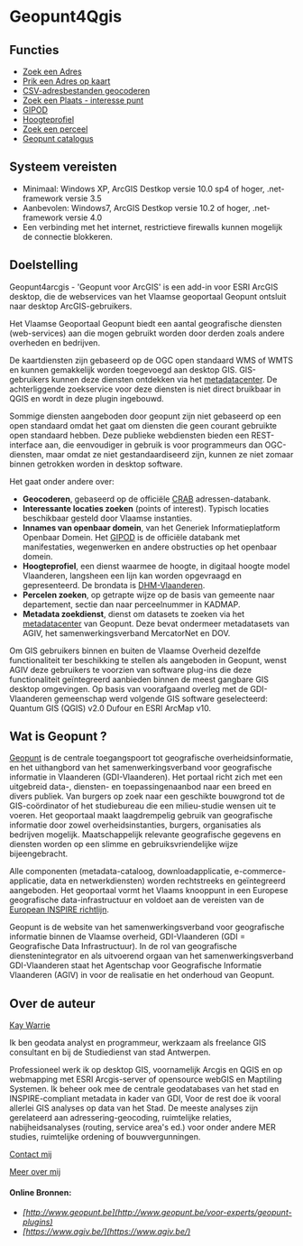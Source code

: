 Geopunt4Qgis
============

Functies
--------

  * <a href="http://www.geopunt.be/voor-experts/geopunt-plug-ins/arcgis%20plugin/functionaliteiten/zoek-een-adres" > Zoek een Adres</a> 
  * <a href="http://www.geopunt.be/voor-experts/geopunt-plug-ins/arcgis%20plugin/functionaliteiten/prik-een-adres-op-kaart" > Prik een Adres op kaart</a>
  * <a href="http://www.geopunt.be/voor-experts/geopunt-plug-ins/arcgis%20plugin/functionaliteiten/csv-bestanden-geocoderen" > CSV-adresbestanden geocoderen</a>
  * <a href="http://www.geopunt.be/voor-experts/geopunt-plug-ins/arcgis%20plugin/functionaliteiten/poi" > Zoek een Plaats - interesse punt</a>
  * <a href="http://www.geopunt.be/voor-experts/geopunt-plug-ins/arcgis%20plugin/functionaliteiten/gipod" > GIPOD</a>
  * <a href="http://www.geopunt.be/voor-experts/geopunt-plug-ins/arcgis%20plugin/functionaliteiten/hoogteprofiel" > Hoogteprofiel</a>
  * <a href="http://www.geopunt.be/voor-experts/geopunt-plug-ins/arcgis%20plugin/functionaliteiten/zoek-een-perceel" > Zoek een perceel</a>
  * <a href="http://www.geopunt.be/voor-experts/geopunt-plug-ins/arcgis%20plugin/functionaliteiten/catalogus" > Geopunt catalogus</a>
 
Systeem vereisten
-----------------

- Minimaal: Windows XP, ArcGIS Destkop versie 10.0 sp4 of hoger, .net-framework versie 3.5
- Aanbevolen: Windows7, ArcGIS Destkop versie 10.2 of hoger, .net-framework versie 4.0
- Een verbinding met het internet, restrictieve firewalls kunnen mogelijk de connectie blokkeren.

Doelstelling
-----------

Geopunt4arcgis - 'Geopunt voor ArcGIS' is een add-in voor ESRI ArcGIS desktop, die de webservices van het Vlaamse geoportaal Geopunt ontsluit naar desktop ArcGIS-gebruikers.

Het Vlaamse Geoportaal Geopunt biedt een aantal geografische diensten (web-services) aan die mogen gebruikt worden door derden zoals andere overheden en bedrijven.

De kaartdiensten zijn gebaseerd op de OGC open standaard WMS of WMTS en kunnen gemakkelijk worden toegevoegd aan desktop GIS. GIS-gebruikers kunnen deze diensten ontdekken via het [metadatacenter](https://metadata.geopunt.be). 
De achterliggende zoekservice voor deze diensten is niet direct bruikbaar in QGIS en wordt in deze plugin ingebouwd.

Sommige diensten aangeboden door geopunt zijn niet gebaseerd op een open standaard omdat het gaat om diensten die geen  courant gebruikte open standaard hebben. Deze publieke webdiensten bieden een REST-interface aan, die eenvoudiger in gebruik is voor programmeurs dan OGC-diensten, maar omdat ze niet gestandaardiseerd zijn, kunnen ze niet zomaar binnen getrokken worden in desktop software.

Het gaat onder andere over:

- **Geocoderen**, gebaseerd op de officiële [CRAB](https://www.agiv.be/producten/crab) adressen-databank.
- **Interessante locaties zoeken** (points of interest). Typisch locaties beschikbaar gesteld door Vlaamse instanties.
- **Innames van openbaar domein**, van het Generiek Informatieplatform Openbaar Domein. Het [GIPOD](http://gipod.api.agiv.be/#!index.md) is de officiële databank met manifestaties, wegenwerken en andere obstructies op het openbaar domein.
- **Hoogteprofiel**, een dienst waarmee de hoogte, in digitaal hoogte model Vlaanderen, langsheen een lijn kan worden opgevraagd en gepresenteerd. De brondata is [DHM-Vlaanderen](https://www.agiv.be/producten/digitaal-hoogtemodel-vlaanderen).
- **Percelen zoeken**, op getrapte wijze op de basis van gemeente naar departement, sectie dan naar perceelnummer in KADMAP.
- **Metadata zoekdienst**, dienst om datasets te zoeken via het [metadatacenter](https://metadata.geopunt.be) van Geopunt. Deze bevat ondermeer metadatasets van AGIV, het samenwerkingsverband MercatorNet en DOV. 

Om GIS gebruikers binnen en buiten de Vlaamse Overheid dezelfde functionaliteit ter beschikking te stellen als aangeboden in Geopunt, wenst AGIV deze gebruikers te voorzien van software plug-ins die deze functionaliteit geïntegreerd aanbieden binnen de meest gangbare GIS desktop  omgevingen. 
Op basis van voorafgaand overleg met de GDI-Vlaanderen gemeenschap werd volgende GIS software geselecteerd: Quantum GIS (QGIS) v2.0 Dufour en ESRI ArcMap v10. 

Wat is Geopunt ?
--------------

[Geopunt](http://www.geopunt.be/) is de centrale toegangspoort tot geografische overheidsinformatie, en het uithangbord van het samenwerkingsverband voor geografische informatie in Vlaanderen (GDI-Vlaanderen). Het portaal richt zich met een uitgebreid data-, diensten- en toepassingenaanbod naar een breed en divers publiek. Van burgers op zoek naar een geschikte bouwgrond tot de GIS-coördinator of het studiebureau die een milieu-studie wensen uit te voeren. Het geoportaal maakt laagdrempelig gebruik van geografische informatie door zowel overheidsinstanties, burgers, organisaties als bedrijven mogelijk. Maatschappelijk relevante geografische gegevens en diensten worden op een slimme en gebruiksvriendelijke wijze bijeengebracht. 

Alle componenten (metadata-cataloog, downloadapplicatie, e-commerce-applicatie, data en netwerkdiensten) worden rechtstreeks en geïntegreerd aangeboden. Het geoportaal vormt het Vlaams knooppunt in een Europese geografische data-infrastructuur en voldoet aan de vereisten van de [European INSPIRE richtlijn](http://inspire-geoportal.ec.europa.eu/).

Geopunt is de website van het samenwerkingsverband voor geografische informatie binnen de Vlaamse overheid, GDI-Vlaanderen (GDI = Geografische Data Infrastructuur). In de rol van geografische dienstenintegrator en als uitvoerend orgaan van het samenwerkingsverband GDI-Vlaanderen staat het Agentschap voor Geografische Informatie Vlaanderen (AGIV) in voor de realisatie en het onderhoud van Geopunt. 

Over de auteur
-------------

[Kay Warrie](http://kgis.be)

Ik ben geodata analyst en programmeur, werkzaam als freelance GIS consultant en bij de Studiedienst van stad Antwerpen. 

Professioneel werk ik op desktop GIS, voornamelijk Arcgis en QGIS en op webmapping met ESRI Arcgis-server of opensource webGIS en Maptiling Systemen. Ik beheer ook mee de centrale geodatabases van het stad en INSPIRE-compliant metadata in kader van GDI, Voor de rest doe ik vooral allerlei GIS analyses op data van het Stad. De meeste analyses zijn gerelateerd aan adressering-geocoding, ruimtelijke relaties, nabijheidsanalyses (routing, service area's ed.) voor onder andere MER studies, ruimtelijke ordening of bouwvergunningen.

[Contact mij](mailto:kaywarrie@gmail.com)

[Meer over mij](http://warrieka.github.io/#!aboutMe.md)

#### Online Bronnen:

- *[http://www.geopunt.be](http://www.geopunt.be/voor-experts/geopunt-plugins)* 
- *[https://www.agiv.be/](https://www.agiv.be/)*

